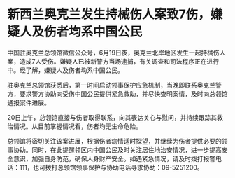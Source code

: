 

# 新西兰奥克兰发生持械伤人案致7伤，嫌疑人及伤者均系中国公民

中国驻奥克兰总领馆微信公众号，6月19日夜，奥克兰北岸地区发生一起持械伤人案，造成7人受伤。嫌疑人已被新警方当场逮捕，有关调查和司法程序正在进行中。经了解，嫌疑人及伤者均系中国公民。

驻奥克兰总领馆获悉后，第一时间启动领事保护应急机制，当晚即联系奥克兰警方，要求警方协助向受伤中国公民提供紧急救助，并尽快查明案情，及时向总领馆通报案件进展。

20日上午，总领馆直接与伤者取得联系，向其表达关心与慰问，并持续跟踪其救治情况。从目前掌握情况看，伤者均无生命危险。

总领馆将密切关注该案进展，根据伤者病情适时探望，并继续为伤者提供必要的领事协助。同时，在此提醒领区内中国公民及时关注居住地治安情况，进一步提高安全意识，加强自身防范，确保人身财产安全。如遇紧急情况，请及时拨打报警电话：111，也可拨打总领馆领事保护与协助电话寻求协助：09-5251200。

